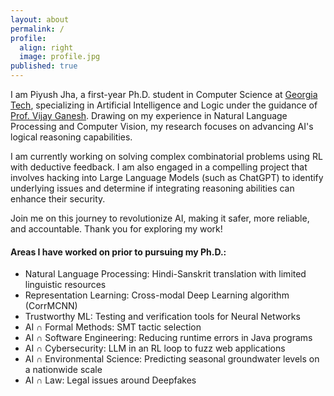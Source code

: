 ```yaml
---
layout: about
permalink: /
profile:
  align: right
  image: profile.jpg
published: true
---
```


I am Piyush Jha, a first-year Ph.D. student in Computer Science at <a href="https://www.gatech.edu/">Georgia Tech</a>, specializing in Artificial Intelligence and Logic under the guidance of <a href="https://www.cc.gatech.edu/people/vijay-ganesh">Prof. Vijay Ganesh</a>. Drawing on my experience in Natural Language Processing and Computer Vision, my research focuses on advancing AI's logical reasoning capabilities.

I am currently working on solving complex combinatorial problems using RL with deductive feedback. I am also engaged in a compelling project that involves hacking into Large Language Models (such as ChatGPT) to identify underlying issues and determine if integrating reasoning abilities can enhance their security.

Join me on this journey to revolutionize AI, making it safer, more reliable, and accountable. Thank you for exploring my work!

#### Areas I have worked on prior to pursuing my Ph.D.:
- Natural Language Processing: Hindi-Sanskrit translation with limited linguistic resources
- Representation Learning: Cross-modal Deep Learning algorithm (CorrMCNN)
- Trustworthy ML: Testing and verification tools for Neural Networks
- AI ∩ Formal Methods: SMT tactic selection
- AI ∩ Software Engineering: Reducing runtime errors in Java programs
- AI ∩ Cybersecurity: LLM in an RL loop to fuzz web applications
- AI ∩ Environmental Science: Predicting seasonal groundwater levels on a nationwide scale
- AI ∩ Law: Legal issues around Deepfakes
